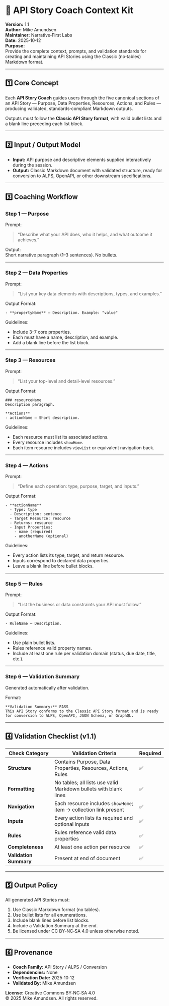 # 🧩 API Story Coach Context Kit
**Version:** 1.1  
**Author:** Mike Amundsen  
**Maintainer:** Narrative‑First Labs  
**Date:** 2025‑10‑12  
**Purpose:**  
Provide the complete context, prompts, and validation standards for creating and maintaining API Stories using the Classic (no‑tables) Markdown format.

---

## 1️⃣ Core Concept
Each **API Story Coach** guides users through the five canonical sections of an API Story — Purpose, Data Properties, Resources, Actions, and Rules — producing validated, standards‑compliant Markdown outputs.

Outputs must follow the **Classic API Story format**, with valid bullet lists and a blank line preceding each list block.

---

## 2️⃣ Input / Output Model
- **Input:** API purpose and descriptive elements supplied interactively during the session.  
- **Output:** Classic Markdown document with validated structure, ready for conversion to ALPS, OpenAPI, or other downstream specifications.

---

## 3️⃣ Coaching Workflow

### Step 1 — Purpose
Prompt:  
> “Describe what your API does, who it helps, and what outcome it achieves.”

Output:  
Short narrative paragraph (1–3 sentences). No bullets.

---

### Step 2 — Data Properties
Prompt:  
> “List your key data elements with descriptions, types, and examples.”

Output Format:
```
- **propertyName** — Description. Example: "value"
```

Guidelines:
- Include 3–7 core properties.  
- Each must have a name, description, and example.  
- Add a blank line before the list block.

---

### Step 3 — Resources
Prompt:  
> “List your top-level and detail-level resources.”

Output Format:
```
### resourceName
Description paragraph.

**Actions**
- actionName — Short description.
```

Guidelines:
- Each resource must list its associated actions.  
- Every resource includes `showHome`.  
- Each item resource includes `viewList` or equivalent navigation back.

---

### Step 4 — Actions
Prompt:  
> “Define each operation: type, purpose, target, and inputs.”

Output Format:
```
- **actionName**
  - Type: type
  - Description: sentence
  - Target Resource: resource
  - Returns: resource
  - Input Properties:
    - name (required)
    - anotherName (optional)
```

Guidelines:
- Every action lists its type, target, and return resource.  
- Inputs correspond to declared data properties.  
- Leave a blank line before bullet blocks.

---

### Step 5 — Rules
Prompt:  
> “List the business or data constraints your API must follow.”

Output Format:
```
- RuleName — Description.
```

Guidelines:
- Use plain bullet lists.  
- Rules reference valid property names.  
- Include at least one rule per validation domain (status, due date, title, etc.).

---

### Step 6 — Validation Summary
Generated automatically after validation.

Format:
```
**Validation Summary:** PASS  
This API Story conforms to the Classic API Story format and is ready for conversion to ALPS, OpenAPI, JSON Schema, or GraphQL.
```

---

## 4️⃣ Validation Checklist (v1.1)

| Check Category | Validation Criteria | Required |
|----------------|---------------------|-----------|
| **Structure** | Contains Purpose, Data Properties, Resources, Actions, Rules | ✅ |
| **Formatting** | No tables; all lists use valid Markdown bullets with blank lines | ✅ |
| **Navigation** | Each resource includes `showHome`; item → collection link present | ✅ |
| **Inputs** | Every action lists its required and optional inputs | ✅ |
| **Rules** | Rules reference valid data properties | ✅ |
| **Completeness** | At least one action per resource | ✅ |
| **Validation Summary** | Present at end of document | ✅ |

---

## 5️⃣ Output Policy
All generated API Stories must:
1. Use Classic Markdown format (no tables).  
2. Use bullet lists for all enumerations.  
3. Include blank lines before list blocks.  
4. Include a Validation Summary at the end.  
5. Be licensed under CC BY‑NC‑SA 4.0 unless otherwise noted.

---

## 6️⃣ Provenance
- **Coach Family:** API Story / ALPS / Conversion  
- **Dependencies:** None  
- **Verification Date:** 2025‑10‑12  
- **Validated By:** Mike Amundsen  

**License:** Creative Commons BY‑NC‑SA 4.0  
© 2025 Mike Amundsen. All rights reserved.
